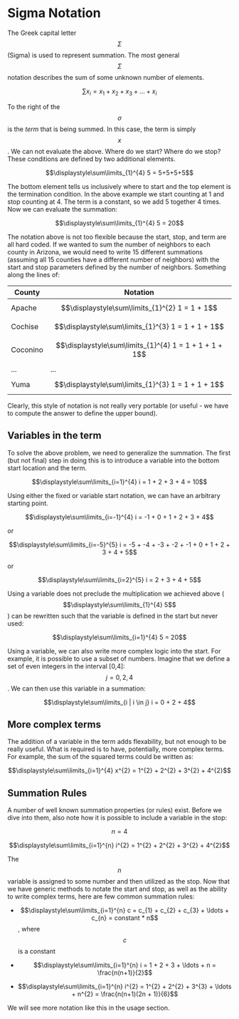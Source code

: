 # Sigma Notation

The Greek capital letter $$\Sigma$$ (Sigma) is used to represent summation.  The most general $$\Sigma$$ notation describes the sum of some unknown number of elements.

$$\displaystyle\sum\limits x_{i} = x_{1} + x_{2} + x_{3} + \ldots + x_{i}$$

To the right of the $$\sigma$$ is the *term* that is being summed.  In this case, the term is simply $$x$$.  We can not evaluate the above.  Where do we start?  Where do we stop?  These conditions are defined by two additional elements.  

$$\displaystyle\sum\limits_{1}^{4} 5 = 5+5+5+5$$

The bottom element tells us inclusively where to start and the top element is the termination condition.  In the above example we start counting at 1 and stop counting at 4.  The term is a constant, so we add 5 together 4 times.  Now we can evaluate the summation:

$$\displaystyle\sum\limits_{1}^{4} 5 = 20$$

The notation above is not too flexible because the start, stop, and term are all hard coded.  If we wanted to sum the number of neighbors to each county in Arizona, we would need to write 15 different summations (assuming all 15 counties have a different number of neighbors) with the start and stop parameters defined by the number of neighbors.  Something along the lines of:

|**County**|**Notation**|
|----------|------------|
|Apache| $$\displaystyle\sum\limits_{1}^{2} 1 = 1 + 1$$|
|Cochise| $$\displaystyle\sum\limits_{1}^{3} 1 = 1 + 1 + 1$$|
|Coconino| $$\displaystyle\sum\limits_{1}^{4} 1 = 1 + 1 + 1 + 1$$|
| ... | ...|
|Yuma | $$\displaystyle\sum\limits_{1}^{3} 1 = 1 + 1 + 1$$|


Clearly, this style of notation is not really very portable (or useful - we have to compute the answer to define the upper bound).  

## Variables in the term

To solve the above problem, we need to generalize the summation.  The first (but not final) step in doing this is to introduce a variable into the bottom start location and the term.

$$\displaystyle\sum\limits_{i=1}^{4} i = 1 + 2 + 3 + 4 = 10$$

Using either the fixed or variable start notation, we can have an arbitrary starting point.

$$\displaystyle\sum\limits_{i=-1}^{4} i = -1 + 0 + 1 + 2 + 3 + 4$$

or

$$\displaystyle\sum\limits_{i=-5}^{5} i = -5 + -4 + -3 + -2 + -1 + 0 + 1 + 2 + 3 + 4 + 5$$

or

$$\displaystyle\sum\limits_{i=2}^{5} i = 2 + 3 + 4 + 5$$

Using a variable does not preclude the multiplication we achieved above ($$\displaystyle\sum\limits_{1}^{4} 5$$) can be rewritten such that the variable is defined in the start but never used:

$$\displaystyle\sum\limits_{i=1}^{4} 5 = 20$$

Using a variable, we can also write more complex logic into the start.  For example, it is possible to use a subset of numbers.  Imagine that we define a set of even integers in the interval [0,4]: $$j = {0,2,4}$$.  We can then use this variable in a summation:

$$\displaystyle\sum\limits_{i | i \in j} i = 0 + 2 + 4$$

## More complex terms

The addition of a variable in the term adds flexability, but not enough to be really useful.  What is required is to have, potentially, more complex terms.  For example, the sum of the squared terms could be written as:

$$\displaystyle\sum\limits_{i=1}^{4} x^{2} = 1^{2} + 2^{2} + 3^{2} + 4^{2}$$

## Summation Rules
A number of well known summation properties (or rules) exist.  Before we dive into them, also note how it is possible to include a variable in the stop:

$$n = 4$$

$$\displaystyle\sum\limits_{i=1}^{n} i^{2} = 1^{2} + 2^{2} + 3^{2} + 4^{2}$$

The $$n$$ variable is assigned to some number and then utilized as the stop.  Now that we have generic methods to notate the start and stop, as well as the ability to write complex terms, here are few common summation rules:

* $$\displaystyle\sum\limits_{i=1}^{n} c = c_{1} + c_{2} + c_{3} + \ldots + c_{n} = constant * n$$, where $$c$$ is a constant

* $$\displaystyle\sum\limits_{i=1}^{n} i = 1 + 2 + 3 + \ldots + n = \frac{n(n+1)}{2}$$

* $$\displaystyle\sum\limits_{i=1}^{n} i^{2} = 1^{2} + 2^{2} + 3^{3} + \ldots + n^{2} = \frac{n(n+1)(2n + 1)}{6}$$

We will see more notation like this in the usage section.





